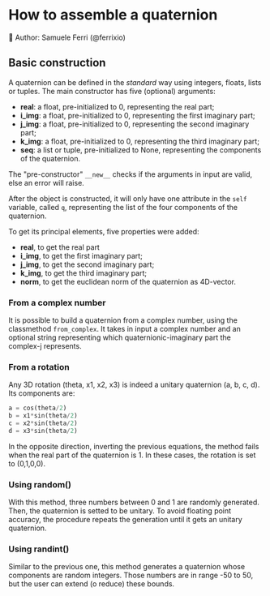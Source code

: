# How to assemble a quaternion

🐉 Author: Samuele Ferri (@ferrixio)

## Basic construction

A quaternion can be defined in the _standard_ way using integers, floats, lists or tuples. The main constructor has five (optional) arguments:

+ **real**: a float, pre-initialized to 0, representing the real part;
+ **i_img**: a float, pre-initialized to 0, representing the first imaginary part;
+ **j_img**: a float, pre-initialized to 0, representing the second imaginary part;
+ **k_img**: a float, pre-initialized to 0, representing the third imaginary part;
+ **seq**: a list or tuple, pre-initialized to None, representing the components of the quaternion.

The "pre-constructor" `__new__` checks if the arguments in input are valid, else an error will raise.

After the object is constructed, it will only have one attribute in the `self` variable, called `q`, representing the list of the four components of the quaternion.

To get its principal elements, five properties were added:

+ **real**, to get the real part
+ **i_img**, to get the first imaginary part;
+ **j_img**, to get the second imaginary part;
+ **k_img**, to get the third imaginary part;
+ **norm**, to get the euclidean norm of the quaternion as 4D-vector.

### From a complex number

It is possible to build a quaternion from a complex number, using the classmethod `from_complex`. It takes in input a complex number and an optional string representing which quaternionic-imaginary part the complex-j represents.

### From a rotation

Any 3D rotation (theta, x1, x2, x3) is indeed a unitary quaternion (a, b, c, d). Its components are:

```py
a = cos(theta/2)
b = x1*sin(theta/2)
c = x2*sin(theta/2)
d = x3*sin(theta/2)
```

In the opposite direction, inverting the previous equations, the method fails when the real part of the quaternion is 1. In these cases, the rotation is set to (0,1,0,0).

### Using random()

With this method, three numbers between 0 and 1 are randomly generated. Then, the quaternion is setted to be unitary.
To avoid floating point accuracy, the procedure repeats the generation until it gets an unitary quaternion. 

### Using randint()

Similar to the previous one, this method generates a quaternion whose components are random integers. Those numbers are in range -50 to 50, but the user can extend (o reduce) these bounds.
